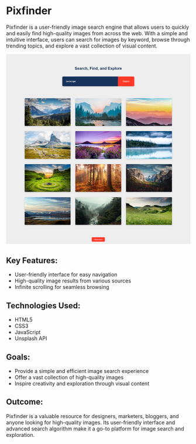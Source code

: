 # Pixfinder

Pixfinder is a user-friendly image search engine that allows users to quickly and easily find high-quality images from across the web. With a simple and intuitive interface, users can search for images by keyword, browse through trending topics, and explore a vast collection of visual content.

![1725966557496](image/README/1725966557496.png)

## Key Features:

- User-friendly interface for easy navigation
- High-quality image results from various sources
- Infinite scrolling for seamless browsing

## Technologies Used:

- HTML5
- CSS3
- JavaScript
- Unsplash API

## Goals:

- Provide a simple and efficient image search experience
- Offer a vast collection of high-quality images
- Inspire creativity and exploration through visual content

## Outcome:

Pixfinder is a valuable resource for designers, marketers, bloggers, and anyone looking for high-quality images. Its user-friendly interface and advanced search algorithm make it a go-to platform for image search and exploration.
